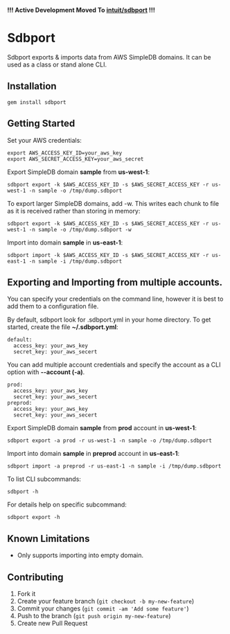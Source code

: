 **!!! Active Development Moved To [intuit/sdbport](https://github.com/intuit/sdbport) !!!**

# Sdbport

Sdbport exports & imports data from AWS SimpleDB domains. It can be used as a class or stand alone CLI.

## Installation

    gem install sdbport

## Getting Started

Set your AWS credentials:

    export AWS_ACCESS_KEY_ID=your_aws_key
    export AWS_SECRET_ACCESS_KEY=your_aws_secret

Export SimpleDB domain **sample** from **us-west-1**:

    sdbport export -k $AWS_ACCESS_KEY_ID -s $AWS_SECRET_ACCESS_KEY -r us-west-1 -n sample -o /tmp/dump.sdbport

To export larger SimpleDB domains, add -w.  This writes each chunk to file as it is received rather than storing in memory:

    sdbport export -k $AWS_ACCESS_KEY_ID -s $AWS_SECRET_ACCESS_KEY -r us-west-1 -n sample -o /tmp/dump.sdbport -w

Import into domain **sample** in **us-east-1**:

    sdbport import -k $AWS_ACCESS_KEY_ID -s $AWS_SECRET_ACCESS_KEY -r us-east-1 -n sample -i /tmp/dump.sdbport

## Exporting and Importing from multiple accounts.

You can specify your credentials on the command line, however it is best to add them to a configuration file.

By default, sdbport look for .sdbport.yml in your home directory. To get started, create the file **~/.sdbport.yml**:

    default:
      access_key: your_aws_key
      secret_key: your_aws_secert

You can add multiple account credentials and specify the account as a CLI option with **--account (-a)**.

    prod:
      access_key: your_aws_key
      secret_key: your_aws_secert
    preprod:
      access_key: your_aws_key
      secret_key: your_aws_secert

Export SimpleDB domain **sample** from **prod** account in **us-west-1**:

```
sdbport export -a prod -r us-west-1 -n sample -o /tmp/dump.sdbport
```

Import into domain **sample** in **preprod** account in **us-east-1**:

```
sdbport import -a preprod -r us-east-1 -n sample -i /tmp/dump.sdbport
```

To list CLI subcommands:

```
sdbport -h
```

For details help on specific subcommand:

```
sdbport export -h
```

## Known Limitations

* Only supports importing into empty domain.

## Contributing

1. Fork it
2. Create your feature branch (`git checkout -b my-new-feature`)
3. Commit your changes (`git commit -am 'Add some feature'`)
4. Push to the branch (`git push origin my-new-feature`)
5. Create new Pull Request
